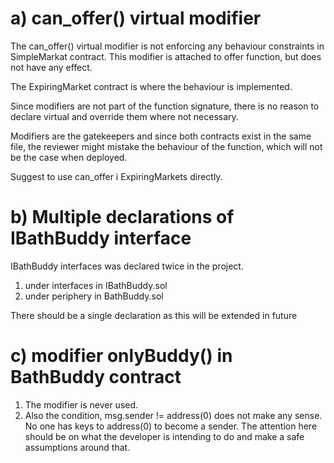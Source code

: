 a) can_offer() virtual modifier
===============================

The can_offer() virtual modifier is not enforcing any behaviour constraints in SimpleMarkat contract. This modifier is attached to offer function, but does not have any effect.

The ExpiringMarket contract is where the behaviour is implemented. 

Since modifiers are not part of the function signature, there is no reason to declare virtual and override them where not necessary. 

Modifiers are the gatekeepers and since both contracts exist in the same file, the reviewer might mistake the behaviour of the function, which will not be the case when deployed.

Suggest to use can_offer i ExpiringMarkets directly.  

b) Multiple declarations of IBathBuddy interface
================================================

IBathBuddy interfaces was declared twice in the project.

1) under interfaces in IBathBuddy.sol
2) under periphery in BathBuddy.sol

There should be a single declaration as this will be extended in future


c) modifier onlyBuddy() in BathBuddy contract
=============================================
1) The modifier is never used. 
2) Also the condition, msg.sender != address(0) does not make any sense. No one has keys to address(0) to become a sender. The attention here should be on what the developer is intending to do and make a safe assumptions around that. 
